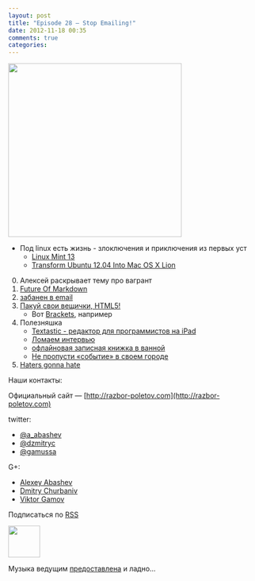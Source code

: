 ```yaml
---
layout: post
title: "Episode 28 — Stop Emailing!"
date: 2012-11-18 00:35
comments: true
categories: 
---
```


<img border="0" width="350" height="350" src="https://lh6.googleusercontent.com/-ayHAagFuXL4/UKrGgfceOHI/AAAAAAAAJNE/_WYL5mgv8Mo/s400/28777959.png"/>

<!-- topics goes here-->

- Под linux есть жизнь - злоключения и приключения из первых уст
    - [Linux Mint 13](http://blog.linuxmint.com/?p=2031)
    - [Transform Ubuntu 12.04 Into Mac OS X Lion](http://sajithdilshan.github.com/blog/blog/2012/08/07/transform-ubuntu-12-dot-04-into-mac-os-x-lion/) 
0. Алексей раскрывает тему про вагрант
1. [Future Of Markdown](http://www.codinghorror.com/blog/2012/10/the-future-of-markdown.html)
2. [забанен в email](http://www.forbes.com/sites/forbesleadershipforum/2012/10/25/i-banned-all-internal-e-mails-at-my-company-for-a-week/
)
3. [Пакуй свои вещички, HTML5!](http://blog.chromium.org/2012/08/the-evolution-of-chrome-packaged-apps.html)  
    - Вот [Brackets](https://github.com/adobe/brackets), например
4. Полезняшка
    - [Textastic - редактор для программистов на iPad](http://www.textasticapp.com)
    - [Ломаем интервью](http://blog.geekli.st/post/34361344887/how-to-crack-the-toughest-coding-interviews-by-gayle)
    - [офлайновая записная книжка в ванной](http://www.amazon.com/gp/product/B003W09LTQ)
    - [Не пропусти «событие» в своем городе](http://it-sobytie.ru)
5. [Haters gonna hate](http://java.dzone.com/articles/10-things-i-never-want-see)

Наши контакты:

Официальный сайт — [http://razbor-poletov.com](http://razbor-poletov.com)

twitter: 

 * [@a_abashev](https://twitter.com/#!/a_abashev) 
 * [@dzmitryc](https://twitter.com/#!/dzmitryc)
 * [@gamussa](https://twitter.com/#!/gamussa)

G+:

 * [Alexey Abashev](http://gplus.to/aabashev) 
 * [Dmitry Churbaniv](http://gplus.to/dmitryc)
 * [Viktor Gamov](http://gplus.to/gAmUssA) 

<!-- player goes here-->
<audio preload="none">
  <source src="http://traffic.libsyn.com/razborpoletov/razbor_28.mp3" type="audio/mp3" />
  Your browser does not support the audio tag.
</audio>

Подписаться по [RSS](http://feeds.feedburner.com/razbor-podcast)

<!-- episode file link goes here-->
<a href="http://traffic.libsyn.com/razborpoletov/razbor_28.mp3" imageanchor="1" style="clear: left; margin-bottom: 1em; margin-left: auto; margin-right: 2em;"><img border="0" height="64" src="http://2.bp.blogspot.com/-qkfh8Q--dks/T0gixAMzuII/AAAAAAAAHD0/O5LbF3vvBNQ/s200/1330127522_mp3.png" width="64" /></a>

Музыка ведущим [предоставлена](http://www.audiobank.fm/single-music/27/111/More-And-Less/) и ладно...
